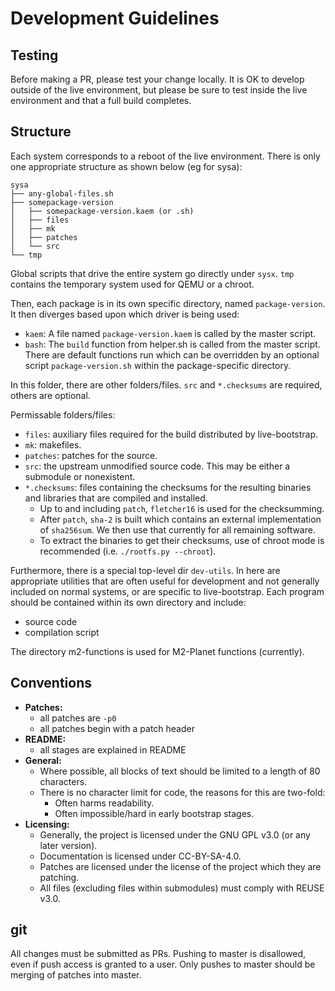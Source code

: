 <!--
SPDX-FileCopyrightText: 2021 fosslinux <fosslinux@aussies.space>

SPDX-License-Identifier: CC-BY-SA-4.0
-->

# Development Guidelines

## Testing

Before making a PR, please test your change locally. It is OK to develop outside
of the live environment, but please be sure to test inside the live environment
and that a full build completes.

## Structure

Each system corresponds to a reboot of the live environment. There is only one
appropriate structure as shown below (eg for sysa):

```
sysa
├── any-global-files.sh
├── somepackage-version
│   ├── somepackage-version.kaem (or .sh)
│   ├── files
│   ├── mk
│   ├── patches
│   └── src
└── tmp
```

Global scripts that drive the entire system go directly under `sysx`. `tmp`
contains the temporary system used for QEMU or a chroot.

Then, each package is in its own specific directory, named `package-version`.
It then diverges based upon which driver is being used:

- `kaem`: A file named `package-version.kaem` is called by the master script.
- `bash`: The `build` function from helper.sh is called from the master script.
  There are default functions run which can be overridden by an optional script
  `package-version.sh` within the package-specific directory.

In this folder, there are other folders/files. `src` and `*.checksums` are
required, others are optional.

Permissable folders/files:

- `files`: auxiliary files required for the build distributed by live-bootstrap.
- `mk`: makefiles.
- `patches`: patches for the source.
- `src`: the upstream unmodified source code. This may be either a submodule or
  nonexistent.
- `*.checksums`: files containing the checksums for the resulting binaries and
libraries that are compiled and installed.
  - Up to and including `patch`, `fletcher16` is used for the checksumming.
  - After `patch`, `sha-2` is built which contains an external implementation of
    `sha256sum`. We then use that currently for all remaining software.
  - To extract the binaries to get their checksums, use of chroot mode is
    recommended (i.e. `./rootfs.py --chroot`).

Furthermore, there is a special top-level dir `dev-utils`. In here are
appropriate utilities that are often useful for development and not generally
included on normal systems, or are specific to live-bootstrap. Each program
should be contained within its own directory and include:

- source code
- compilation script

The directory m2-functions is used for M2-Planet functions (currently).

## Conventions

- **Patches:**
  - all patches are `-p0`
  - all patches begin with a patch header
- **README:**
  - all stages are explained in README
- **General:**
  - Where possible, all blocks of text should be limited to a length of 80
    characters.
  - There is no character limit for code, the reasons for this are two-fold:
    - Often harms readability.
    - Often impossible/hard in early bootstrap stages.
- **Licensing:**
  - Generally, the project is licensed under the GNU GPL v3.0 (or any later
    version).
  - Documentation is licensed under CC-BY-SA-4.0.
  - Patches are licensed under the license of the project which they are
    patching.
  - All files (excluding files within submodules) must comply with REUSE v3.0.

## git

All changes must be submitted as PRs. Pushing to master is disallowed, even if
push access is granted to a user. Only pushes to master should be merging of
patches into master.
